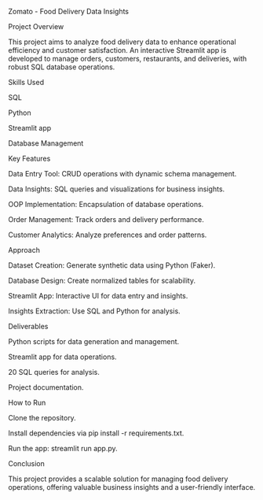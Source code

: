Zomato - Food Delivery Data Insights

Project Overview

This project aims to analyze food delivery data to enhance operational efficiency and customer satisfaction. An interactive Streamlit app is developed to manage orders, customers, restaurants, and deliveries, with robust SQL database operations.

Skills Used

SQL

Python

Streamlit app

Database Management

Key Features

Data Entry Tool: CRUD operations with dynamic schema management.

Data Insights: SQL queries and visualizations for business insights.

OOP Implementation: Encapsulation of database operations.

Order Management: Track orders and delivery performance.

Customer Analytics: Analyze preferences and order patterns.

Approach

Dataset Creation: Generate synthetic data using Python (Faker).

Database Design: Create normalized tables for scalability.

Streamlit App: Interactive UI for data entry and insights.

Insights Extraction: Use SQL and Python for analysis.

Deliverables

Python scripts for data generation and management.

Streamlit app for data operations.

20 SQL queries for analysis.

Project documentation.

How to Run

Clone the repository.

Install dependencies via pip install -r requirements.txt.

Run the app: streamlit run app.py.

Conclusion

This project provides a scalable solution for managing food delivery operations, offering valuable business insights and a user-friendly interface.

